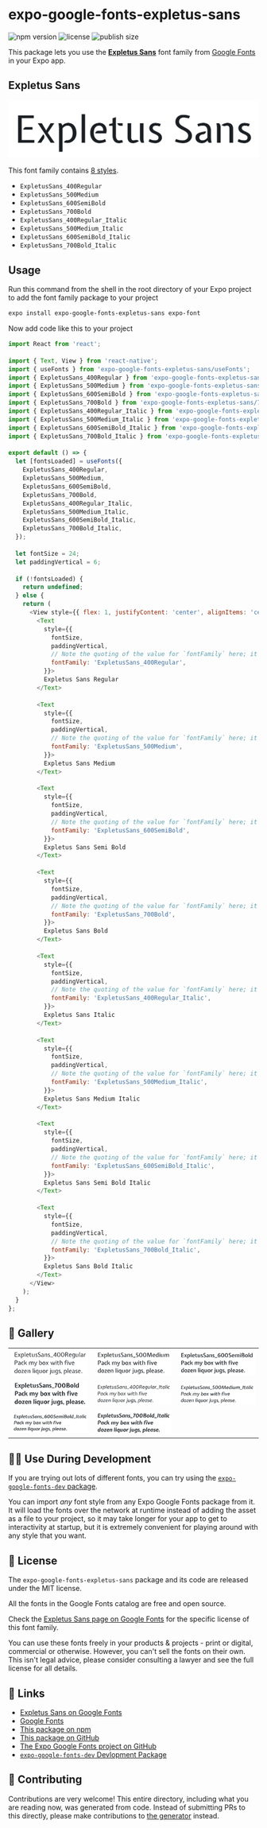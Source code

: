 # expo-google-fonts-expletus-sans

![npm version](https://flat.badgen.net/npm/v/expo-google-fonts-expletus-sans)
![license](https://flat.badgen.net/github/license/expo/google-fonts)
![publish size](https://flat.badgen.net/packagephobia/install/expo-google-fonts-expletus-sans)

This package lets you use the [**Expletus Sans**](https://fonts.google.com/specimen/Expletus+Sans) font family from [Google Fonts](https://fonts.google.com/) in your Expo app.

## Expletus Sans

![Expletus Sans](./font-family.png)

This font family contains [8 styles](#-gallery).

- `ExpletusSans_400Regular`
- `ExpletusSans_500Medium`
- `ExpletusSans_600SemiBold`
- `ExpletusSans_700Bold`
- `ExpletusSans_400Regular_Italic`
- `ExpletusSans_500Medium_Italic`
- `ExpletusSans_600SemiBold_Italic`
- `ExpletusSans_700Bold_Italic`

## Usage

Run this command from the shell in the root directory of your Expo project to add the font family package to your project
```sh
expo install expo-google-fonts-expletus-sans expo-font
```

Now add code like this to your project
```js
import React from 'react';

import { Text, View } from 'react-native';
import { useFonts } from 'expo-google-fonts-expletus-sans/useFonts';
import { ExpletusSans_400Regular } from 'expo-google-fonts-expletus-sans/400Regular';
import { ExpletusSans_500Medium } from 'expo-google-fonts-expletus-sans/500Medium';
import { ExpletusSans_600SemiBold } from 'expo-google-fonts-expletus-sans/600SemiBold';
import { ExpletusSans_700Bold } from 'expo-google-fonts-expletus-sans/700Bold';
import { ExpletusSans_400Regular_Italic } from 'expo-google-fonts-expletus-sans/400Regular_Italic';
import { ExpletusSans_500Medium_Italic } from 'expo-google-fonts-expletus-sans/500Medium_Italic';
import { ExpletusSans_600SemiBold_Italic } from 'expo-google-fonts-expletus-sans/600SemiBold_Italic';
import { ExpletusSans_700Bold_Italic } from 'expo-google-fonts-expletus-sans/700Bold_Italic';

export default () => {
  let [fontsLoaded] = useFonts({
    ExpletusSans_400Regular,
    ExpletusSans_500Medium,
    ExpletusSans_600SemiBold,
    ExpletusSans_700Bold,
    ExpletusSans_400Regular_Italic,
    ExpletusSans_500Medium_Italic,
    ExpletusSans_600SemiBold_Italic,
    ExpletusSans_700Bold_Italic,
  });

  let fontSize = 24;
  let paddingVertical = 6;

  if (!fontsLoaded) {
    return undefined;
  } else {
    return (
      <View style={{ flex: 1, justifyContent: 'center', alignItems: 'center' }}>
        <Text
          style={{
            fontSize,
            paddingVertical,
            // Note the quoting of the value for `fontFamily` here; it expects a string!
            fontFamily: 'ExpletusSans_400Regular',
          }}>
          Expletus Sans Regular
        </Text>

        <Text
          style={{
            fontSize,
            paddingVertical,
            // Note the quoting of the value for `fontFamily` here; it expects a string!
            fontFamily: 'ExpletusSans_500Medium',
          }}>
          Expletus Sans Medium
        </Text>

        <Text
          style={{
            fontSize,
            paddingVertical,
            // Note the quoting of the value for `fontFamily` here; it expects a string!
            fontFamily: 'ExpletusSans_600SemiBold',
          }}>
          Expletus Sans Semi Bold
        </Text>

        <Text
          style={{
            fontSize,
            paddingVertical,
            // Note the quoting of the value for `fontFamily` here; it expects a string!
            fontFamily: 'ExpletusSans_700Bold',
          }}>
          Expletus Sans Bold
        </Text>

        <Text
          style={{
            fontSize,
            paddingVertical,
            // Note the quoting of the value for `fontFamily` here; it expects a string!
            fontFamily: 'ExpletusSans_400Regular_Italic',
          }}>
          Expletus Sans Italic
        </Text>

        <Text
          style={{
            fontSize,
            paddingVertical,
            // Note the quoting of the value for `fontFamily` here; it expects a string!
            fontFamily: 'ExpletusSans_500Medium_Italic',
          }}>
          Expletus Sans Medium Italic
        </Text>

        <Text
          style={{
            fontSize,
            paddingVertical,
            // Note the quoting of the value for `fontFamily` here; it expects a string!
            fontFamily: 'ExpletusSans_600SemiBold_Italic',
          }}>
          Expletus Sans Semi Bold Italic
        </Text>

        <Text
          style={{
            fontSize,
            paddingVertical,
            // Note the quoting of the value for `fontFamily` here; it expects a string!
            fontFamily: 'ExpletusSans_700Bold_Italic',
          }}>
          Expletus Sans Bold Italic
        </Text>
      </View>
    );
  }
};

```

## 🔡 Gallery


||||
|-|-|-|
|![ExpletusSans_400Regular](.//400Regular/ExpletusSans_400Regular.ttf.png)|![ExpletusSans_500Medium](.//500Medium/ExpletusSans_500Medium.ttf.png)|![ExpletusSans_600SemiBold](.//600SemiBold/ExpletusSans_600SemiBold.ttf.png)||
|![ExpletusSans_700Bold](.//700Bold/ExpletusSans_700Bold.ttf.png)|![ExpletusSans_400Regular_Italic](.//400Regular_Italic/ExpletusSans_400Regular_Italic.ttf.png)|![ExpletusSans_500Medium_Italic](.//500Medium_Italic/ExpletusSans_500Medium_Italic.ttf.png)||
|![ExpletusSans_600SemiBold_Italic](.//600SemiBold_Italic/ExpletusSans_600SemiBold_Italic.ttf.png)|![ExpletusSans_700Bold_Italic](.//700Bold_Italic/ExpletusSans_700Bold_Italic.ttf.png)|||


## 👩‍💻 Use During Development

If you are trying out lots of different fonts, you can try using the [`expo-google-fonts-dev` package](https://github.com/freeboub/google-fonts/tree/master/font-packages/dev#readme).

You can import *any* font style from any Expo Google Fonts package from it. It will load the fonts
over the network at runtime instead of adding the asset as a file to your project, so it may take longer
for your app to get to interactivity at startup, but it is extremely convenient
for playing around with any style that you want.

## 📖 License

The `expo-google-fonts-expletus-sans` package and its code are released under the MIT license.

All the fonts in the Google Fonts catalog are free and open source.

Check the [Expletus Sans page on Google Fonts](https://fonts.google.com/specimen/Expletus+Sans) for the specific license of this font family.

You can use these fonts freely in your products & projects - print or digital, commercial or otherwise. However, you can't sell the fonts on their own. This isn't legal advice, please consider consulting a lawyer and see the full license for all details.

## 🔗 Links

- [Expletus Sans on Google Fonts](https://fonts.google.com/specimen/Expletus+Sans)
- [Google Fonts](https://fonts.google.com/)
- [This package on npm](https://www.npmjs.com/package/expo-google-fonts-expletus-sans)
- [This package on GitHub](https://github.com/freeboub/google-fonts/tree/master/font-packages/expletus-sans)
- [The Expo Google Fonts project on GitHub](https://github.com/freeboub/google-fonts)
- [`expo-google-fonts-dev` Devlopment Package](https://github.com/freeboub/google-fonts/tree/master/font-packages/dev)

## 🤝 Contributing

Contributions are very welcome! This entire directory, including what you are reading now, was generated from code. Instead of submitting PRs to this directly, please make contributions to [the generator](https://github.com/freeboub/google-fonts/tree/master/packages/generator) instead.
